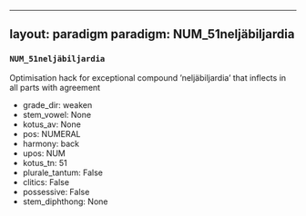 
---
layout: paradigm
paradigm: NUM_51neljäbiljardia
---
### ` NUM_51neljäbiljardia `

Optimisation hack for exceptional compound ’neljäbiljardia’ that inflects in all parts with agreement
* grade_dir: weaken
* stem_vowel: None
* kotus_av: None
* pos: NUMERAL
* harmony: back
* upos: NUM
* kotus_tn: 51
* plurale_tantum: False
* clitics: False
* possessive: False
* stem_diphthong: None
